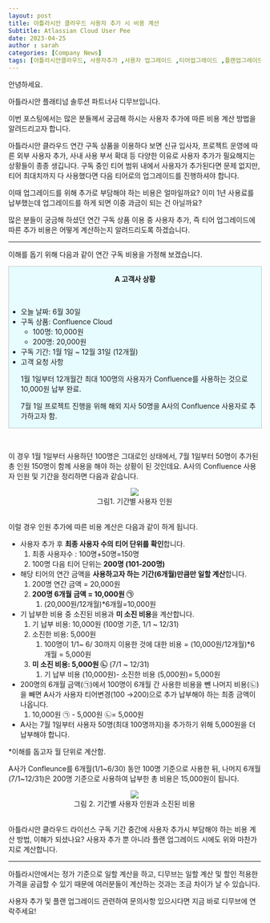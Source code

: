 ```yaml
---
layout: post
title: 아틀라시안 클라우드 사용자 추가 시 비용 계산
Subtitle: Atlassian Cloud User Pee
date: 2023-04-25
author : sarah
categories: [Company News]
tags: [아틀라시안클라우드, 사용자추가 ,사용자 업그레이드 ,티어업그레이드 ,플랜업그레이드 ,플랜변경 ,아틀라시안추가비용 ,아틀라시안업그레이드 ,추가비용계산 ]
---
```




안녕하세요.

아틀라시안 플래티넘 솔루션 파트너사 디무브입니다.

이번 포스팅에서는 많은 분들께서 궁금해 하시는 사용자 추가에 따른 비용 계산 방법을 알려드리고자 합니다.

아틀라시안 클라우드 연간 구독 상품을 이용하다 보면 신규 입사자, 프로젝트 운영에 따른 외부 사용자 추가, 사내 사용 부서 확대 등 다양한 이유로 사용자 추가가 필요해지는 상황들이 종종 생깁니다. 구독 중인 티어 범위 내에서 사용자가 추가된다면 문제 없지만, 티어 최대치까지 다 사용했다면 다음 티어로의 업그레이드를 진행하셔야 합니다.

이때 업그레이드를 위해 추가로 부담해야 하는 비용은 얼마일까요? 이미 1년 사용료를 납부했는데 업그레이드를 하게 되면 이중 과금이 되는 건 아닐까요? 

많은 분들이 궁금해 하셨던 연간 구독 상품 이용 중 사용자 추가, 즉 티어 업그레이드에 따른 추가 비용은 어떻게 계산하는지 알려드리도록 하겠습니다.

 

---



이해를 돕기 위해 다음과 같이 연간 구독 비용을 가정해 보겠습니다. 



<div style="width: 100%; border-collapse: collapse; border: 1px solid var(--ds-border, #C1C7D0);  background-color: rgb(230, 252, 255); ">
<p style="text-align: center;"> <strong> A 고객사 상황</strong></p> <br/>
<ul>
    <li>오늘 날짜: 6월 30일</li>
    <li>구독 상품: Confluence Cloud
        <ul>
            <li>100명: 10,000원</li>
            <li>200명: 20,000원</li>
        </ul>
    </li>
    <li>구독 기간: 1월 1일 ~ 12월 31일 (12개월)</li>
    <li>고객 요청 사항</li>
    <p>1월 1일부터 12개월간 최대 100명의 사용자가 Confluence를 사용하는 것으로 10,000원 납부 완료.</p>
    <p>7월 1일 프로젝트 진행을 위해 해외 지사 50명을 A사의 Confluence 사용자로 추가하고자 함.</p>
    </ul>
</div>


​    



이 경우 1월 1일부터 사용하던 100명은 그대로인 상태에서, 7월 1일부터 50명이 추가된 총 인원 150명이 함께 사용을 해야 하는 상황이 된 것인데요. A사의 Confluence 사용자 인원 및 기간을 정리하면 다음과 같습니다. 

<center><img src="https://blog.dmove.kr/assets/images/Atlassian-Cloud-User-Pee/1.png"></center>

<center>그림1. 기간별 사용자 인원</center> 

<br/>

이럴 경우 인원 추가에 따른 비용 계산은 다음과 같이 하게 됩니다.

 

- 사용자 추가 후 **최종 사용자 수의 티어 단위를 확인**합니다.
  1. 최종 사용자수 : 100명+50명=150명
  2. 100명 다음 티어 단위는 **200명 (101-200명)**
- 해당 티어의 연간 금액을 **사용하고자 하는 기간(6개월)만큼만 일할 계산**합니다.
  1. 200명 연간 금액 = 20,000원 
  2. **200명 6개월 금액 = 10,000원 ㉠**
     1. (20,000원/12개월)*6개월=10,000원
- 기 납부한 비용 중 소진된 비용과 **미 소진 비용**을 계산합니다.
  1. 기 납부 비용: 10,000원 (100명 기준, 1/1 ~ 12/31)
  2. 소진한 비용: 5,000원 
     1. 100명이 1/1~ 6/ 30까지 이용한 것에 대한 비용 = (10,000원/12개월)*6개월 = 5,000원
  3. **미 소진 비용: 5,000원 ㉡** (7/1 ~ 12/31)
     1. 기 납부 비용 (10,000원)- 소진한 비용 (5,000원)= 5,000원
- 200명의 6개월 금액(㉠)에서 100명이 6개월 간 사용한 비용을 뺀 나머지 비용(㉡)을 빼면 A사가 사용자 티어변경(100 →200)으로 추가 납부해야 하는 최종 금액이 나옵니다.
  1. 10,000원 ㉠ - 5,000원 ㉡= 5,000원
- A사는 7월 1일부터 사용자 50명(최대 100명까지)을 추가하기 위해 5,000원을 더 납부해야 합니다.  

*이해를 돕고자 월 단위로 계산함.

 

A사가 Confleunce를 6개월(1/1~6/30) 동안 100명 기준으로 사용한 뒤, 나머지 6개월(7/1~12/31)은 200명 기준으로 사용하여 납부한 총 비용은 15,000원이 됩니다.



<center><img src="https://blog.dmove.kr/assets/images/Atlassian-Cloud-User-Pee/2.png"></center>



<center>그림 2. 기간별 사용자 인원과 소진된 비용</center>

 <br/>

아틀라시안 클라우드 라이선스 구독 기간 중간에 사용자 추가시 부담해야 하는 비용 계산 방법, 이해가 되셨나요? 사용자 추가 뿐 아니라 플랜 업그레이드 시에도 위와 마찬가지로 계산합니다. 

 

------

 

아틀라시안에서는 정가 기준으로 일할 계산을 하고, 디무브는 일할 계산 및 할인 적용한 가격을 공급할 수 있기 때문에 여러분들이 계산하는 것과는 조금 차이가 날 수 있습니다. 

 

사용자 추가 및 플랜 업그레이드 관련하여 문의사항 있으시다면 지금 바로 디무브에 연락주세요!

 

